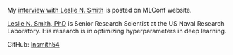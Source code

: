 My [interview with Leslie N. Smith](https://mlconf.com/interview-with-leslie-n-smith-phd-senior-research-scientist-at-the-us-naval-research-laboratory-by-reshama-shaikh-program-committee-member/) is posted on MLConf website.

[Leslie N. Smith, PhD](https://www.linkedin.com/in/drlesliensmith/) is Senior Research Scientist at the US Naval Research Laboratory.  His research is in optimizing hyperparameters in deep learning.  

GitHub:  [lnsmith54](https://github.com/lnsmith54)
